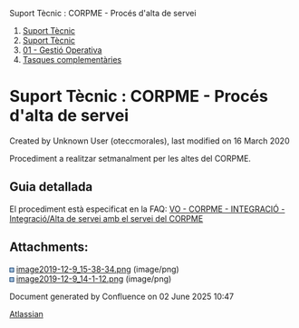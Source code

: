 Suport Tècnic : CORPME - Procés d'alta de servei  

1.  [Suport Tècnic](index.html)
2.  [Suport Tècnic](13893782.html)
3.  [01 - Gestió Operativa](26313391.html)
4.  [Tasques complementàries](26313409.html)

Suport Tècnic : CORPME - Procés d'alta de servei
================================================

Created by Unknown User (oteccmorales), last modified on 16 March 2020

Procediment a realitzar setmanalment per les altes del CORPME.

Guia detallada
--------------

El procediment està especificat en la FAQ: [VO - CORPME - INTEGRACIÓ - Integració/Alta de servei amb el servei del CORPME](26313217.html)

  

  

Attachments:
------------

![](images/icons/bullet_blue.gif) [image2019-12-9\_15-38-34.png](attachments/36340037/36340038.png) (image/png)  
![](images/icons/bullet_blue.gif) [image2019-12-9\_14-1-12.png](attachments/36340037/36340039.png) (image/png)  

Document generated by Confluence on 02 June 2025 10:47

[Atlassian](http://www.atlassian.com/)